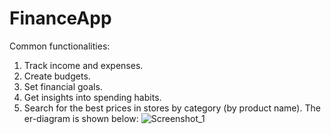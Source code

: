 # FinanceApp
Common functionalities:
1) Track income and expenses.
2) Create budgets.
3) Set financial goals.
4) Get insights into spending habits.
5) Search for the best prices in stores by category (by product name).
The er-diagram is shown below:
![Screenshot_1](https://github.com/xdzz-cyber/FinanceApp/assets/55808715/732bf04a-0fda-4b7f-9226-92e2d3c3d1f2)
